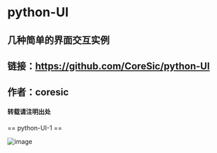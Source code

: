# python-UI
## 几种简单的界面交互实例
## 链接：https://github.com/CoreSic/python-UI
## 作者：coresic
#### 转载请注明出处
== python-UI-1 ==

![image](https://user-images.githubusercontent.com/76642936/115148948-4816f480-a094-11eb-9302-221b83f54239.png)


